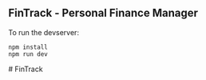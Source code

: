 ## FinTrack - Personal Finance Manager

To run the devserver:
```
npm install
npm run dev
```
#   F i n T r a c k 
 
 

